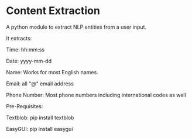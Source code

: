 # Content Extraction
A python module to extract NLP entities from a user input. 

It extracts:

  Time: hh:mm:ss
  
  Date: yyyy-mm-dd
  
  Name: Works for most English names. 
  
  Email: all "@" email address
  
  Phone Number: Most phone numbers including international codes as well

Pre-Requisites:

  Textblob: pip install textblob
  
  EasyGUI: pip install easygui

